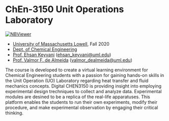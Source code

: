 # ChEn-3150 Unit Operations Laboratory 

[![NBViewer](https://raw.githubusercontent.com/jupyter/design/master/logos/Badges/nbviewer_badge.svg)](https://nbviewer.jupyter.org/github/dpploy/chen-3150/tree/master/notebooks/)

   + [University of Massachusetts Lowell](https://www.uml.edu/), Fall 2020
   + [Dept. of Chemical Engineering](https://www.uml.edu/Engineering/Chemical/) 
   + [Prof. Ehsan Keyvani](https://www.uml.edu/Engineering/Chemical/faculty) (ehsan_keyvani@uml.edu)
   + [Prof. Valmor F. de Almeida](https://www.uml.edu/Engineering/Chemical/faculty/de-Almeida-Valmor.aspx) (valmor_dealmeida@uml.edu)
   
   
The course is developed to create a virtual learning environment for Chemical Engineering students with a passion for gaining hands-on skills in the Unit Operation (UO) Laboratory regarding heat transfer and fluid mechanics concepts. Digital CHEN3150 is providing insight into employing experimental design trechniques to collect and analyze data. Experimental modules are desined to be a replica of the real-life apparatuses. This platform enables the students to run their own experiments, modify their procedure, and make experimental observation by engaging their critical thinking.  
